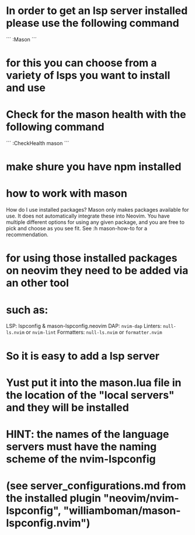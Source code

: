 # In order to get an lsp server installed please use the following command
´´´
:Mason
´´´
# for this you can choose from a variety of lsps you want to install and use
# Check for the mason health with the following command
´´´
:CheckHealth mason
´´´
# make shure you have npm installed
# how to work with mason
  How do I use installed packages?
  Mason only makes packages available for use. It does not automatically integrate
  these into Neovim. You have multiple different options for using any given
  package, and you are free to pick and choose as you see fit. See :h mason-how-to
  for a recommendation.
# for using those installed packages on neovim they need to be added via an other tool
# such as:
LSP: lspconfig & mason-lspconfig.neovim
DAP: `nvim-dap`
Linters: `null-ls.nvim` or `nvim-lint`
Formatters: `null-ls.nvim` or `formatter.nvim`
# So it is easy to add a lsp server
# Yust put it into the mason.lua file in the location of the "local servers" and they will be installed
# HINT: the names of the language servers must have the naming scheme of the nvim-lspconfig
# (see server_configurations.md from the installed plugin "neovim/nvim-lspconfig", "williamboman/mason-lspconfig.nvim")
